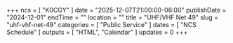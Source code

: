 +++
ncs = [ "K0CGY" ]
date = "2025-12-07T21:00:00-06:00"
publishDate = "2024-12-01"
endTime = ""
location = ""
title = "UHF/VHF Net 49"
slug = "uhf-vhf-net-49"
categories = [ "Public Service" ]
dates = [ "NCS Schedule" ]
outputs = [ "HTML", "Calendar" ]
updates = 0
+++
